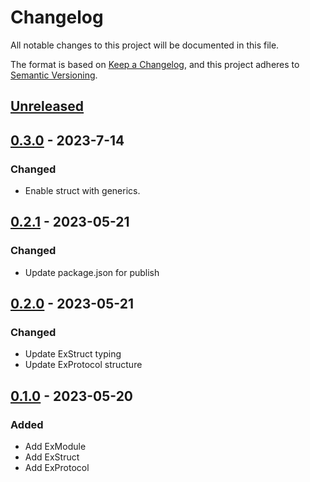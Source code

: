 # Changelog

All notable changes to this project will be documented in this file.

The format is based on [Keep a Changelog](https://keepachangelog.com/en/1.0.0/),
and this project adheres to [Semantic Versioning](https://semver.org/spec/v2.0.0.html).

## [Unreleased]

## [0.3.0] - 2023-7-14

### Changed

- Enable struct with generics.

## [0.2.1] - 2023-05-21

### Changed

- Update package.json for publish

## [0.2.0] - 2023-05-21

### Changed

- Update ExStruct typing
- Update ExProtocol structure

## [0.1.0] - 2023-05-20

### Added

- Add ExModule
- Add ExStruct
- Add ExProtocol

[unreleased]: https://github.com/sankaku-deltalab/ex-module/compare/0.3.0...HEAD
[0.3.0]: https://github.com/sankaku-deltalab/ex-module/compare/0.2.1...0.3.0
[0.2.1]: https://github.com/sankaku-deltalab/ex-module/compare/0.2.0...0.2.1
[0.2.0]: https://github.com/sankaku-deltalab/ex-module/compare/0.1.0...0.2.0
[0.1.0]: https://github.com/sankaku-deltalab/ex-module/releases/tag/0.1.0
